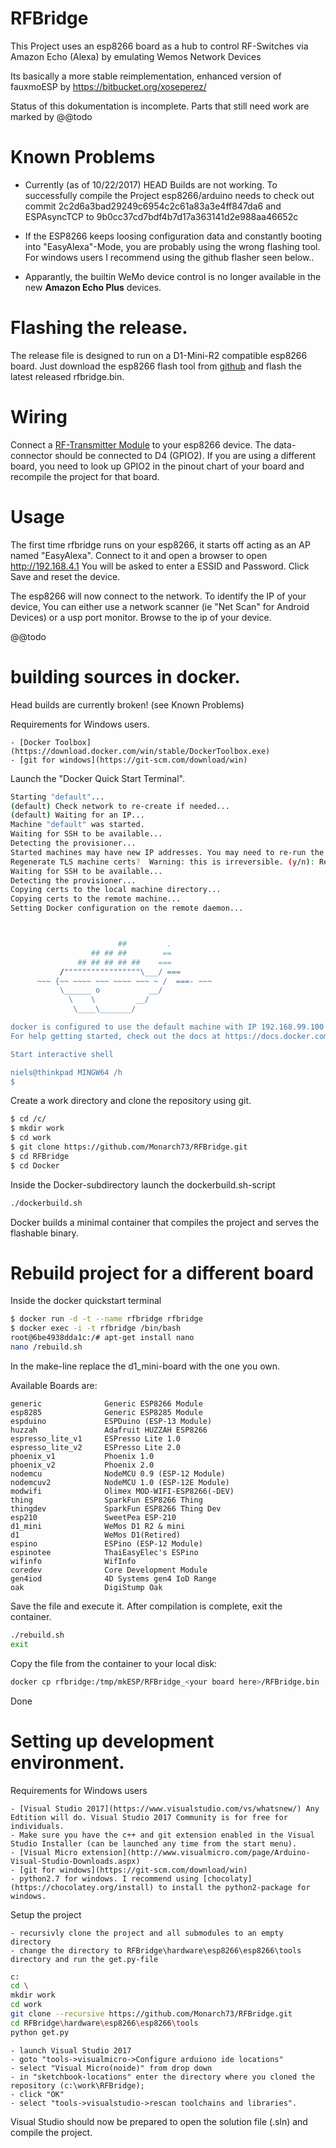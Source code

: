 # RFBridge
This Project uses an esp8266 board as a hub to control RF-Switches via Amazon Echo (Alexa) by emulating Wemos Network Devices 

Its basically a more stable reimplementation, enhanced version of fauxmoESP by https://bitbucket.org/xoseperez/

Status of this dokumentation is incomplete. Parts that still need work are marked by @@todo

# Known Problems

 - Currently (as of 10/22/2017) HEAD Builds are not working. To successfully compile the Project esp8266/arduino needs to check out commit 2c2d6a3bad29249c6954c2c61a83a3e4ff847da6
and ESPAsyncTCP to 9b0cc37cd7bdf4b7d17a363141d2e988aa46652c

 - If the ESP8266 keeps loosing configuration data and constantly booting into "EasyAlexa"-Mode, you are probably using the wrong flashing tool. For windows users I recommend using the github flasher seen below..
 
 - Apparantly, the builtin WeMo device control is no longer available in the new **Amazon Echo Plus** devices. 

# Flashing the release.

The release file is designed to run on a D1-Mini-R2 compatible esp8266 board. 
Just download the esp8266 flash tool from [github](https://github.com/nodemcu/nodemcu-flasher)
and flash the latest released rfbridge.bin. 

# Wiring

Connect a [RF-Transmitter Module](https://www.amazon.com/gp/product/B017AYH5G0) to your esp8266 device.
The data-connector should be connected to D4 (GPIO2). If you are using a different board, you need to look up GPIO2 in the pinout chart of your board and recompile the project for that board.

# Usage

The first time rfbridge runs on your esp8266, it starts off acting as an AP named "EasyAlexa". Connect to it and open a browser to open http://192.168.4.1
You will be asked to enter a ESSID and Password. Click Save and reset the device.

The esp8266 will now connect to the network. To identify the IP of your device, You can either use a network scanner (ie "Net Scan" for Android Devices) or a usp port monitor.
Browse to the ip of your device.

@@todo
 


# building sources in docker.

Head builds are currently broken! (see Known Problems)

Requirements for Windows users.

	- [Docker Toolbox](https://download.docker.com/win/stable/DockerToolbox.exe)
	- [git for windows](https://git-scm.com/download/win)
	
Launch the "Docker Quick Start Terminal".
```sh
Starting "default"...
(default) Check network to re-create if needed...
(default) Waiting for an IP...
Machine "default" was started.
Waiting for SSH to be available...
Detecting the provisioner...
Started machines may have new IP addresses. You may need to re-run the `docker-machine env` command.
Regenerate TLS machine certs?  Warning: this is irreversible. (y/n): Regenerating TLS certificates
Waiting for SSH to be available...
Detecting the provisioner...
Copying certs to the local machine directory...
Copying certs to the remote machine...
Setting Docker configuration on the remote daemon...



                        ##         .
                  ## ## ##        ==
               ## ## ## ## ##    ===
           /"""""""""""""""""\___/ ===
      ~~~ {~~ ~~~~ ~~~ ~~~~ ~~~ ~ /  ===- ~~~
           \______ o           __/
             \    \         __/
              \____\_______/

docker is configured to use the default machine with IP 192.168.99.100
For help getting started, check out the docs at https://docs.docker.com

Start interactive shell

niels@thinkpad MINGW64 /h
$ 
```

Create a work directory and clone the repository using git. 

```sh
$ cd /c/
$ mkdir work
$ cd work
$ git clone https://github.com/Monarch73/RFBridge.git
$ cd RFBridge
$ cd Docker
```

Inside the Docker-subdirectory launch the dockerbuild.sh-script

```sh
./dockerbuild.sh
```

Docker builds a minimal container that compiles the project and serves the flashable binary.

# Rebuild project for a different board

Inside the docker quickstart terminal
```sh
$ docker run -d -t --name rfbridge rfbridge
$ docker exec -i -t rfbridge /bin/bash
root@6be4938dda1c:/# apt-get install nano
nano /rebuild.sh
```

In the make-line replace the d1_mini-board with the one you own.

Available Boards are:
```
generic              Generic ESP8266 Module
esp8285              Generic ESP8285 Module
espduino             ESPDuino (ESP-13 Module)
huzzah               Adafruit HUZZAH ESP8266
espresso_lite_v1     ESPresso Lite 1.0
espresso_lite_v2     ESPresso Lite 2.0
phoenix_v1           Phoenix 1.0
phoenix_v2           Phoenix 2.0
nodemcu              NodeMCU 0.9 (ESP-12 Module)
nodemcuv2            NodeMCU 1.0 (ESP-12E Module)
modwifi              Olimex MOD-WIFI-ESP8266(-DEV)
thing                SparkFun ESP8266 Thing
thingdev             SparkFun ESP8266 Thing Dev
esp210               SweetPea ESP-210
d1_mini              WeMos D1 R2 & mini
d1                   WeMos D1(Retired)
espino               ESPino (ESP-12 Module)
espinotee            ThaiEasyElec's ESPino
wifinfo              WifInfo
coredev              Core Development Module
gen4iod              4D Systems gen4 IoD Range
oak                  DigiStump Oak
```

Save the file and execute it. After compilation is complete, exit the container.
```sh
./rebuild.sh
exit
```

Copy the file from the container to your local disk:

```sh
docker cp rfbridge:/tmp/mkESP/RFBridge_<your board here>/RFBridge.bin ./rfbridge.bin
```

Done

# Setting up development environment.

Requirements for Windows users

	- [Visual Studio 2017](https://www.visualstudio.com/vs/whatsnew/) Any Edtition will do. Visual Studio 2017 Community is for free for individuals.
	- Make sure you have the c++ and git extension enabled in the Visual Studio Installer (can be launched any time from the start menu).
	- [Visual Micro extension](http://www.visualmicro.com/page/Arduino-Visual-Studio-Downloads.aspx)
	- [git for windows](https://git-scm.com/download/win)
	- python2.7 for windows. I recommend using [chocolaty](https://chocolatey.org/install) to install the python2-package for windows.

Setup the project

	- recursivly clone the project and all submodules to an empty directory
	- change the directory to RFBridge\hardware\esp8266\esp8266\tools directory and run the get.py-file

```sh
c:
cd \
mkdir work
cd work
git clone --recursive https://github.com/Monarch73/RFBridge.git
cd RFBridge\hardware\esp8266\esp8266\tools
python get.py
```
	- launch Visual Studio 2017
	- goto "tools->visualmicro->Configure arduiono ide locations"
	- select "Visual Micro(noide)" from drop down
	- in "sketchbook-locations" enter the directory where you cloned the repository (c:\work\RFBridge);
	- click "OK"
	- select "tools->visualstudio->rescan toolchains and libraries".
	
Visual Studio should now be prepared to open the solution file (.sln) and compile the project.
	
